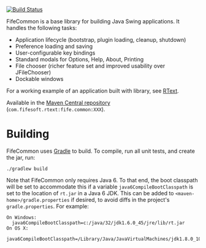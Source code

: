 [![Build Status](https://travis-ci.org/bobbylight/FifeCommon.svg?branch=master)](https://travis-ci.org/bobbylight/FifeCommon)

FifeCommon is a base library for building Java Swing applications.  It handles the following tasks:

* Application lifecycle (bootstrap, plugin loading, cleanup, shutdown)
* Preference loading and saving
* User-configurable key bindings
* Standard modals for Options, Help, About, Printing
* File chooser (richer feature set and improved usability over JFileChooser)
* Dockable windows

For a working example of an application built with library, see
[RText](https://github.com/bobbylight/RText).

Available in the [Maven Central repository](http://search.maven.org/#artifactdetails%7Ccom.fifesoft.rtext%7Cfife.common%7C2.5.6%7Cjar) (`com.fifesoft.rtext:fife.common:XXX`).

# Building

FifeCommon uses [Gradle](http://gradle.org/) to build.  To compile, run
all unit tests, and create the jar, run:

    ./gradlew build

Note that FifeCommon only requires Java 6.  To that end, the boot classpath will be set to accommodate
this if a variable `java6CompileBootClasspath` is set to the location of `rt.jar` in a Java 6 JDK.
This can be added to `<maven-home>/gradle.properties` if desired, to avoid diffs in the project's
`gradle.properties`.  For example:

    On Windows:
      java6CompileBootClasspath=c:/java/32/jdk1.6.0_45/jre/lib/rt.jar
    On OS X:
      java6CompileBootClasspath=/Library/Java/JavaVirtualMachines/jdk1.8.0_102.jdk/Contents/Home/jre/lib/rt.jar

